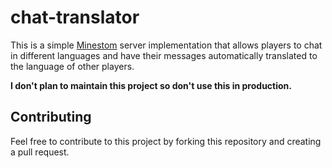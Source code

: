 # chat-translator

This is a simple [Minestom](https://minestom.net/) server implementation that allows players to chat in different languages and have
their messages automatically translated to the language of other players.

**I don't plan to maintain this project so don't use this in production.**

## Contributing

Feel free to contribute to this project by forking this repository and creating a pull request.